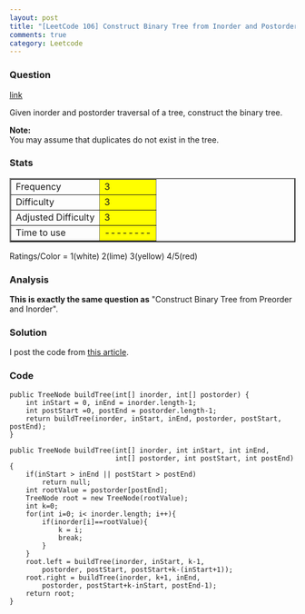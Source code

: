 ```yaml
---
layout: post
title: "[LeetCode 106] Construct Binary Tree from Inorder and Postorder"
comments: true
category: Leetcode
---
```


### Question

[link](https://oj.leetcode.com/problems/construct-binary-tree-from-inorder-and-postorder-traversal/)

<div class="question-content">
            <p></p><p>Given inorder and postorder traversal of a tree, construct the binary tree.</p>

<p><b>Note:</b><br>
You may assume that duplicates do not exist in the tree.
</p><p></p>
          </div>

### Stats

<table border="2">
	<tr>
		<td>Frequency</td>
		<td bgcolor="yellow">3</td>
	</tr>
	<tr>
		<td>Difficulty</td>
		<td bgcolor="yellow">3</td>
	</tr>
	<tr>
		<td>Adjusted Difficulty</td>
		<td bgcolor="yellow">3</td>
	</tr>
	<tr>
		<td>Time to use</td>
		<td bgcolor="yellow">--------</td>
	</tr>
</table>

Ratings/Color = 1(white) 2(lime) 3(yellow) 4/5(red)

### Analysis

**This is exactly the same question as** "Construct Binary Tree from Preorder and Inorder".

### Solution

I post the code from [this article](http://www.programcreek.com/2013/01/construct-binary-tree-from-inorder-and-postorder-traversal/).

### Code

    public TreeNode buildTree(int[] inorder, int[] postorder) {
        int inStart = 0, inEnd = inorder.length-1;
        int postStart =0, postEnd = postorder.length-1;
        return buildTree(inorder, inStart, inEnd, postorder, postStart, postEnd);
    }

    public TreeNode buildTree(int[] inorder, int inStart, int inEnd,
                              int[] postorder, int postStart, int postEnd){
        if(inStart > inEnd || postStart > postEnd)
            return null;
        int rootValue = postorder[postEnd];
        TreeNode root = new TreeNode(rootValue);
        int k=0;
        for(int i=0; i< inorder.length; i++){
            if(inorder[i]==rootValue){
                k = i;
                break;
            }
        }
        root.left = buildTree(inorder, inStart, k-1,
            postorder, postStart, postStart+k-(inStart+1));
        root.right = buildTree(inorder, k+1, inEnd,
            postorder, postStart+k-inStart, postEnd-1);
        return root;
    }
